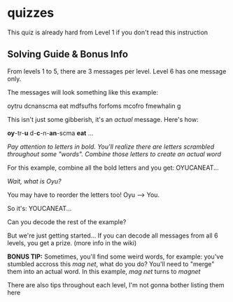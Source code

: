 # quizzes
This quiz is already hard from Level 1 if you don't read this instruction
## Solving Guide & Bonus Info
From levels 1 to 5, there are 3 messages per level. Level 6 has one message only.

The messages will look something like this example:

oytru dcnanscma eat mdfsufhs forfoms mcofro fmewhalin g

This isn't just some gibberish, it's an *actual* message. Here's how:

**oy**-tr-**u** d-**c**-n-**an**-scma **eat** ...

*Pay attention to letters in bold. You'll realize there are letters scrambled throughout some "words". Combine those letters to create an actual word*

For this example, combine all the bold letters and you get: OYUCANEAT...

*Wait, what is Oyu?*

You may have to reorder the letters too! Oyu --> You.

So it's: YOUCANEAT...

Can you decode the rest of the example?

But we're just getting started... If you can decode all messages from all 6 levels, you get a prize. (more info in the wiki)

**BONUS TIP:** Sometimes, you'll find some weird words, for example: you've stumbled accross this *mag net*, what do you do? You'll need to "merge" them into an actual word. In this example, *mag net* turns to *magnet*

There are also tips throughout each level, I'm not gonna bother listing them here
